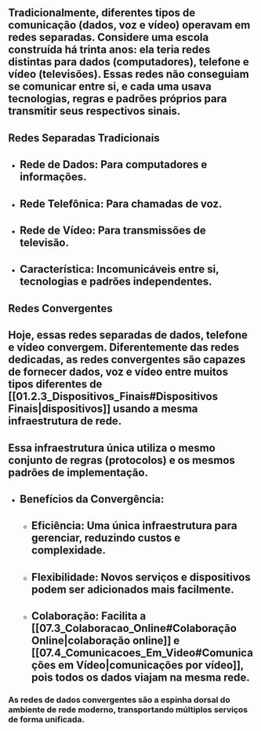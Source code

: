 ## Tradicionalmente, diferentes tipos de comunicação (dados, voz e vídeo) operavam em **redes separadas**. Considere uma escola construída há trinta anos: ela teria redes distintas para dados (computadores), telefone e vídeo (televisões). Essas redes não conseguiam se comunicar entre si, e cada uma usava tecnologias, regras e padrões próprios para transmitir seus respectivos sinais.

## Redes Separadas Tradicionais
* ## **Rede de Dados:** Para computadores e informações.
* ## **Rede Telefônica:** Para chamadas de voz.
* ## **Rede de Vídeo:** Para transmissões de televisão.
* ## **Característica:** Incomunicáveis entre si, tecnologias e padrões independentes.
## Redes Convergentes

## Hoje, essas redes separadas de dados, telefone e vídeo **convergem**. Diferentemente das redes dedicadas, as **redes convergentes** são capazes de fornecer dados, voz e vídeo entre muitos tipos diferentes de [[01.2.3_Dispositivos_Finais#Dispositivos Finais\|dispositivos]] usando a **mesma infraestrutura de rede**.

## Essa infraestrutura única utiliza o mesmo conjunto de regras (protocolos) e os mesmos padrões de implementação.

* ## **Benefícios da Convergência:**
    * ## **Eficiência:** Uma única infraestrutura para gerenciar, reduzindo custos e complexidade.
    * ## **Flexibilidade:** Novos serviços e dispositivos podem ser adicionados mais facilmente.
    * ## **Colaboração:** Facilita a [[07.3_Colaboracao_Online#Colaboração Online\|colaboração online]] e [[07.4_Comunicacoes_Em_Video#Comunicações em Vídeo\|comunicações por vídeo]], pois todos os dados viajam na mesma rede.
### As redes de dados convergentes são a espinha dorsal do ambiente de rede moderno, transportando múltiplos serviços de forma unificada.
